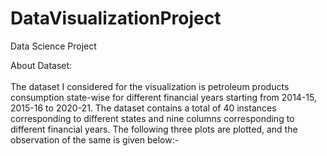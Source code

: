 # DataVisualizationProject
Data Science Project

About Dataset:<br /><br/>
The dataset I considered for the visualization is petroleum products consumption state-wise for different financial years starting from 2014-15, 2015-16 to 2020-21. The dataset contains a total of 40 instances corresponding to different states and nine columns corresponding to different financial years. The following three plots are plotted, and the observation of the same is given below:-
